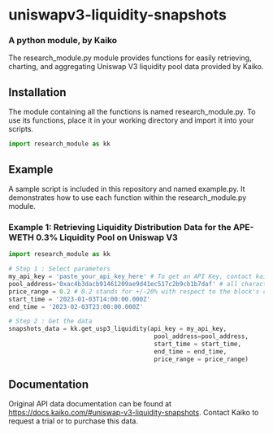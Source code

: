 # uniswapv3-liquidity-snapshots
### A python module, by Kaiko
The research_module.py module provides functions for easily retrieving, charting, and aggregating Uniswap V3 liquidity pool data provided by Kaiko.

## Installation 
The module containing all the functions is named research_module.py. To use its functions, place it in your working directory and import it into your scripts.
```python
import research_module as kk
```

## Example
A sample script is included in this repository and named example.py. It demonstrates how to use each function within the research_module.py module.

### Example 1: Retrieving Liquidity Distribution Data for the APE-WETH 0.3% Liquidity Pool on Uniswap V3
```python
import research_module as kk

# Step 1 : Select parameters 
my_api_key = 'paste_your_api_key_here' # To get an API Key, contact kaiko.com
pool_address='0xac4b3dacb91461209ae9d41ec517c2b9cb1b7daf' # all characters should be in lower case
price_range = 0.2 # 0.2 stands for +/-20% with respect to the block's current price
start_time = '2023-01-03T14:00:00.000Z' 
end_time = '2023-02-03T23:00:00.000Z'

# Step 2 : Get the data
snapshots_data = kk.get_usp3_liquidity(api_key = my_api_key,
                                        pool_address=pool_address,
                                        start_time = start_time,
                                        end_time = end_time,
                                        price_range = price_range)
```

## Documentation 
Original API data documentation can be found at https://docs.kaiko.com/#uniswap-v3-liquidity-snapshots. Contact Kaiko to request a trial or to purchase this data.
